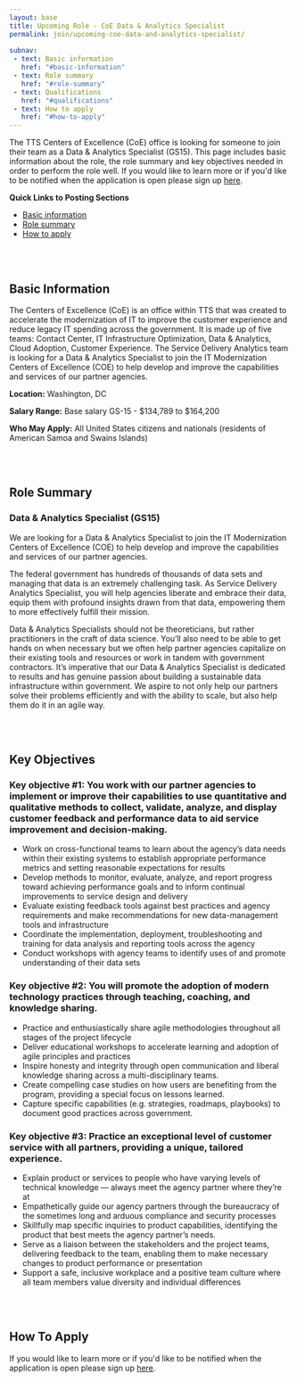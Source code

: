 ```yaml
---
layout: base
title: Upcoming Role - CoE Data & Analytics Specialist
permalink: join/upcoming-coe-data-and-analytics-specialist/ 
 
subnav:
 - text: Basic information
   href: "#basic-information"
 - text: Role summary
   href: "#role-summary" 
 - text: Qualifications
   href: "#qualifications"
 - text: How to apply
   href: "#how-to-apply"
---
```


The TTS Centers of Excellence (CoE) office is looking for someone to join their team as a Data & Analytics Specialist (GS15). This page includes basic information about the role, the role summary and key objectives needed in order to perform the role well. 
If you would like to learn more or if you'd like to be notified when the application is open please sign up [here](https://docs.google.com/forms/d/e/1FAIpQLScT9zxeQnB4RHzeAAoADHtH5V9ySRLqZLMX4t1KijVqALECkw/viewform?usp=sf_link).

**Quick Links to Posting Sections**
- [Basic information]({{site.baseurl}}/join/upcoming-coe-data-and-analytics-specialist/#basic-information)
- [Role summary]({{site.baseurl}}/join/upcoming-coe-data-and-analytics-specialist/#role-summary)
- [How to apply]({{site.baseurl}}/join/upcoming-coe-data-and-analytics-specialist/#how-to-apply)


<div class="paragraph"><p><br>
<br></p></div>


## Basic Information

The Centers of Excellence (CoE) is an office within TTS that was created to accelerate the modernization of IT to improve 
the customer experience and reduce legacy IT spending across the government. It is made up of five teams: Contact Center, IT 
Infrastructure Optimization, Data & Analytics, Cloud Adoption, Customer Experience. The Service Delivery Analytics team is looking for a Data & Analytics Specialist to join the IT Modernization Centers of Excellence (COE) to help develop and improve the capabilities and services of our partner agencies.


**Location:** 
Washington, DC

**Salary Range:** 
Base salary GS-15 - $134,789 to $164,200

**Who May Apply:**
All United States citizens and nationals (residents of American Samoa and Swains Islands) 

<div class="paragraph"><p><br>
<br></p></div>


## Role Summary

### Data & Analytics Specialist (GS15)

We are looking for a Data & Analytics Specialist to join the IT Modernization Centers of Excellence (COE) to help develop and improve the capabilities and services of our partner agencies.

The federal government has hundreds of thousands of data sets and managing that data is an extremely challenging task. As Service Delivery Analytics Specialist, you will help agencies liberate and embrace their data, equip them with profound insights drawn from that data, empowering them to more effectively fulfill their mission. 

Data & Analytics Specialists should not be theoreticians, but rather practitioners in the craft of data science. You’ll also need to be able to get hands on when necessary but we often help partner agencies capitalize on their existing tools and resources or work in tandem with government contractors. It’s imperative that our Data & Analytics Specialist is dedicated to results and has genuine passion about building a sustainable data infrastructure within government. We aspire to not only help our partners solve their problems efficiently and with the ability to scale, but also help them do it in an agile way.


<div class="paragraph"><p><br>
<br></p></div>

## Key Objectives

### Key objective #1: You work with our partner agencies to implement or improve their capabilities to use quantitative and qualitative methods to collect, validate, analyze, and display customer feedback and performance data to aid service improvement and decision-making.

- Work on cross-functional teams to learn about the agency’s data needs within their existing systems to establish appropriate performance metrics and setting reasonable expectations for results
- Develop methods to monitor, evaluate, analyze, and report progress toward achieving performance goals and to inform continual improvements to service design and delivery
- Evaluate existing feedback tools against best practices and agency requirements and make recommendations for new data-management tools and infrastructure
- Coordinate the implementation, deployment, troubleshooting and training for data analysis and reporting tools across the agency
- Conduct workshops with agency teams to identify uses of and promote understanding of their data sets

### Key objective #2: You will promote the adoption of modern technology practices through teaching, coaching, and knowledge sharing.

- Practice and enthusiastically share agile methodologies throughout all stages of the project lifecycle
- Deliver educational workshops to accelerate learning and adoption of agile principles and practices
- Inspire honesty and integrity through open communication and liberal knowledge sharing across a multi-disciplinary teams.
- Create compelling case studies on how users are benefiting from the program, providing a special focus on lessons learned. 
- Capture specific capabilities (e.g. strategies, roadmaps, playbooks) to document good practices across government.



### Key objective #3: Practice an exceptional level of customer service with all partners, providing a unique, tailored experience.  

- Explain product or services to people who have varying levels of technical knowledge — always meet the agency partner where they’re at
- Empathetically guide our agency partners through the bureaucracy of the sometimes long and arduous compliance and security processes 
- Skillfully map specific inquiries to product capabilities, identifying the product that best meets the agency partner’s needs.
- Serve as a liaison between the stakeholders and the project teams, delivering feedback to the team, enabling them to make necessary changes to product performance or presentation
- Support a safe, inclusive workplace and a positive team culture where all team members value diversity and individual differences



<div class="paragraph"><p><br>
<br></p></div>


## How To Apply

If you would like to learn more or if you'd like to be notified when the application is open please sign up [here](https://docs.google.com/forms/d/e/1FAIpQLScT9zxeQnB4RHzeAAoADHtH5V9ySRLqZLMX4t1KijVqALECkw/viewform?usp=sf_link).
